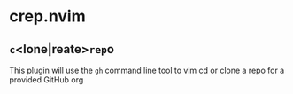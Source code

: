 # crep.nvim

## `c`<lone|reate>`rep`o

This plugin will use the `gh` command line tool to vim cd or clone a repo for a provided GitHub org
